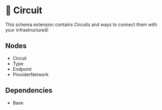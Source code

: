 # 🧩 Circuit

This schema extension contains Circuits and ways to connect them with your infrastructureå!

## Nodes

- Circuit
- Type
- Endpoint
- ProviderNetwork

## Dependencies

- Base

